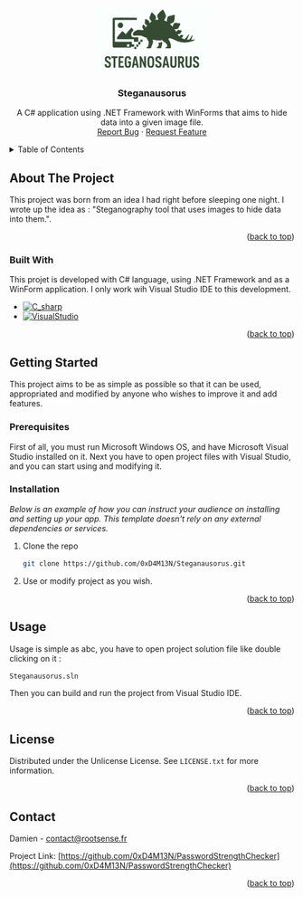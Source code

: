 <!-- Improved compatibility of back to top link: See: https://github.com/othneildrew/Best-README-Template/pull/73 -->
<a id="readme-top"></a>
<!--
*** Thanks for checking out the Best-README-Template. If you have a suggestion
*** that would make this better, please fork the repo and create a pull request
*** or simply open an issue with the tag "enhancement".
*** Don't forget to give the project a star!
*** Thanks again! Now go create something AMAZING! :D
-->


<!-- PROJECT LOGO -->
<br />
<div align="center">
  <img src="Resources/steganausorus.png" alt="Logo" width="200" height="113">

  <h3 align="center">Steganausorus</h3>

  <p align="center">
    A C# application using .NET Framework with WinForms that aims to hide data into a given image file.
    <br />
    <a href="https://github.com/0xD4M13N/Steganausorus/issues/new?labels=bug&template=bug-report---.md">Report Bug</a>
    &middot;
    <a href="https://github.com/0xD4M13N/Steganausorus/issues/new?labels=enhancement&template=feature-request---.md">Request Feature</a>
  </p>
</div>



<!-- TABLE OF CONTENTS -->
<details>
  <summary>Table of Contents</summary>
  <ol>
    <li>
      <a href="#about-the-project">About The Project</a>
      <ul>
        <li><a href="#built-with">Built With</a></li>
      </ul>
    </li>
    <li>
      <a href="#getting-started">Getting Started</a>
      <ul>
        <li><a href="#prerequisites">Prerequisites</a></li>
        <li><a href="#installation">Installation</a></li>
      </ul>
    </li>
    <li><a href="#usage">Usage</a></li>
    <li><a href="#license">License</a></li>
    <li><a href="#contact">Contact</a></li>
  </ol>
</details>



<!-- ABOUT THE PROJECT -->
## About The Project

This project was born from an idea I had right before sleeping one night.
I wrote up the idea as : "Steganography tool that uses images to hide data into them.".


<p align="right">(<a href="#readme-top">back to top</a>)</p>



### Built With

This projet is developed with C# language, using .NET Framework and as a WinForm application.
I only work wih Visual Studio IDE to this development.

* [![C_sharp][C_sharp]][C_sharp-url]
* [![VisualStudio][VisualStudio]][VisualStudio-url]

<p align="right">(<a href="#readme-top">back to top</a>)</p>



<!-- GETTING STARTED -->
## Getting Started

This project aims to be as simple as possible so that it can be used, appropriated and modified by anyone who wishes to improve it and add features.

### Prerequisites

First of all, you must run Microsoft Windows OS, and have Microsoft Visual Studio installed on it.
Next you have to open project files with Visual Studio, and you can start using and modifying it.

### Installation

_Below is an example of how you can instruct your audience on installing and setting up your app. This template doesn't rely on any external dependencies or services._

1. Clone the repo
   ```sh
   git clone https://github.com/0xD4M13N/Steganausorus.git
   ```
2. Use or modify project as you wish.

<p align="right">(<a href="#readme-top">back to top</a>)</p>



<!-- USAGE EXAMPLES -->
## Usage

Usage is simple as abc, you have to open project solution file like double clicking on it :

   ```sh
   Steganausorus.sln
   ```
Then you can build and run the project from Visual Studio IDE.

<p align="right">(<a href="#readme-top">back to top</a>)</p>



<!-- LICENSE -->
## License

Distributed under the Unlicense License. See `LICENSE.txt` for more information.

<p align="right">(<a href="#readme-top">back to top</a>)</p>



<!-- CONTACT -->
## Contact

Damien  - contact@rootsense.fr

Project Link: [https://github.com/0xD4M13N/PasswordStrengthChecker](https://github.com/0xD4M13N/PasswordStrengthChecker)

<p align="right">(<a href="#readme-top">back to top</a>)</p>





<!-- MARKDOWN LINKS & IMAGES -->
<!-- https://www.markdownguide.org/basic-syntax/#reference-style-links -->
[linkedin-shield]: https://img.shields.io/badge/-LinkedIn-black.svg?style=for-the-badge&logo=linkedin&colorB=555
[linkedin-url]: https://linkedin.com/in/othneildrew
[product-screenshot]: images/screenshot.png
[C_sharp]: https://img.shields.io/badge/C%23-C--Sharp-brightgreen?style=flat&logo=csharp
[C_sharp-url]: https://learn.microsoft.com/en-us/dotnet/csharp/
[VisualStudio]: https://img.shields.io/badge/Visual%20Studio-5C2D91.svg?style=for-the-badge&logo=visual-studio&logoColor=white
[VisualStudio-url]: https://visualstudio.microsoft.com/
